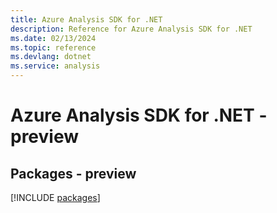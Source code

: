 ```yaml
---
title: Azure Analysis SDK for .NET
description: Reference for Azure Analysis SDK for .NET
ms.date: 02/13/2024
ms.topic: reference
ms.devlang: dotnet
ms.service: analysis
---
```

# Azure Analysis SDK for .NET - preview
## Packages - preview
[!INCLUDE [packages](analysis-index.md)]